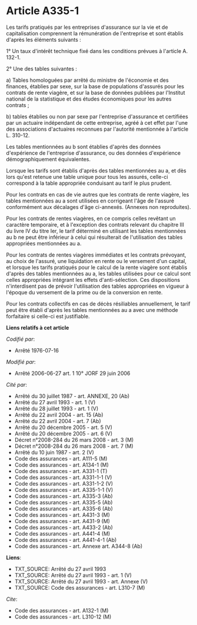 # Article A335-1

Les tarifs pratiqués par les entreprises d'assurance sur la vie et de capitalisation comprennent la rémunération de
l'entreprise et sont établis d'après les éléments suivants :

1° Un taux d'intérêt technique fixé dans les conditions prévues à l'article A. 132-1.

2° Une des tables suivantes :

a) Tables homologuées par arrêté du ministre de l'économie et des finances, établies par sexe, sur la base de populations
d'assurés pour les contrats de rente viagère, et sur la base de données publiées par l'Institut national de la statistique et
des études économiques pour les autres contrats ;

b) tables établies ou non par sexe par l'entreprise d'assurance et certifiées par un actuaire indépendant de cette
entreprise, agréé à cet effet par l'une des associations d'actuaires reconnues par l'autorité mentionnée à l'article L.
310-12.

Les tables mentionnées au b sont établies d'après des données d'expérience de l'entreprise d'assurance, ou des données
d'expérience démographiquement équivalentes.

Lorsque les tarifs sont établis d'après des tables mentionnées au a, et dès lors qu'est retenue une table unique pour tous
les assurés, celle-ci correspond à la table appropriée conduisant au tarif le plus prudent.

Pour les contrats en cas de vie autres que les contrats de rente viagère, les tables mentionnées au a sont utilisées en
corrigeant l'âge de l'assuré conformément aux décalages d'âge ci-annexés. (Annexes non reproduites).

Pour les contrats de rentes viagères, en ce compris celles revêtant un caractère temporaire, et à l'exception des contrats
relevant du chapitre III du livre IV du titre Ier, le tarif déterminé en utilisant les tables mentionnées au b ne peut être
inférieur à celui qui résulterait de l'utilisation des tables appropriées mentionnées au a.

Pour les contrats de rentes viagères immédiates et les contrats prévoyant, au choix de l'assuré, une liquidation en rente ou
le versement d'un capital, et lorsque les tarifs pratiqués pour le calcul de la rente viagère sont établis d'après des tables
mentionnées au a, les tables utilisées pour ce calcul sont celles appropriées intégrant les effets d'anti-sélection. Ces
dispositions n'interdisent pas de prévoir l'utilisation des tables appropriées en vigueur à l'époque du versement de la prime
ou de la conversion en rente.

Pour les contrats collectifs en cas de décès résiliables annuellement, le tarif peut être établi d'après les tables
mentionnées au a avec une méthode forfaitaire si celle-ci est justifiable.

**Liens relatifs à cet article**

_Codifié par_:

  - Arrêté 1976-07-16

_Modifié par_:

  - Arrêté 2006-06-27 art. 1 10° JORF 29 juin 2006

_Cité par_:

  - Arrêté du 30 juillet 1987 - art. ANNEXE, 20 (Ab)
  - Arrêté du 27 avril 1993 - art. 1 (V)
  - Arrêté du 28 juillet 1993 - art. 1 (V)
  - Arrêté du 22 avril 2004 - art. 15 (Ab)
  - Arrêté du 22 avril 2004 - art. 7 (Ab)
  - Arrêté du 20 décembre 2005 - art. 5 (V)
  - Arrêté du 20 décembre 2005 - art. 6 (V)
  - Décret n°2008-284 du 26 mars 2008 - art. 3 (M)
  - Décret n°2008-284 du 26 mars 2008 - art. 7 (M)
  - Arrêté du 10 juin 1987 - art. 2 (V)
  - Code des assurances - art. A111-5 (M)
  - Code des assurances - art. A134-1 (M)
  - Code des assurances - art. A331-1 (T)
  - Code des assurances - art. A331-1-1 (V)
  - Code des assurances - art. A331-1-2 (V)
  - Code des assurances - art. A335-1-1 (V)
  - Code des assurances - art. A335-3 (Ab)
  - Code des assurances - art. A335-5 (Ab)
  - Code des assurances - art. A335-6 (Ab)
  - Code des assurances - art. A431-3 (M)
  - Code des assurances - art. A431-9 (M)
  - Code des assurances - art. A433-2 (Ab)
  - Code des assurances - art. A441-4 (M)
  - Code des assurances - art. A441-4-1 (Ab)
  - Code des assurances - art. Annexe art. A344-8 (Ab)

**Liens**:

  - TXT_SOURCE: Arrêté du 27 avril 1993
  - TXT_SOURCE: Arrêté du 27 avril 1993 - art. 1 (V)
  - TXT_SOURCE: Arrêté du 27 avril 1993 - art. Annexe (V)
  - TXT_SOURCE: Code des assurances - art. L310-7 (M)

_Cite_:

  - Code des assurances - art. A132-1 (M)
  - Code des assurances - art. L310-12 (M)
